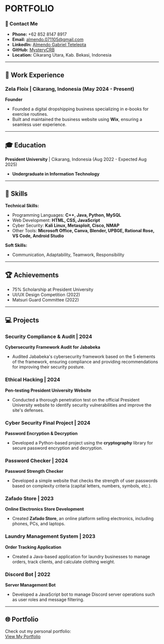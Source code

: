 # PORTFOLIO

### 📧 Contact Me
- **Phone:** +62 852 8147 8917
- **Email:** almendo.071105@gmail.com
- **LinkedIn:** [Almendo Gabriel Tetelepta](https://www.linkedin.com/in/almendo/)
- **GitHub:** [MysteryCRB](https://github.com/MysteryCRB)
- **Location:** Cikarang Utara, Kab. Bekasi, Indonesia

---

## 💼 Work Experience

### Zela Floix | Cikarang, Indonesia (May 2024 - Present)  
**Founder**  
- Founded a digital dropshipping business specializing in e-books for exercise routines.
- Built and maintained the business website using **Wix**, ensuring a seamless user experience.

---

## 🎓 Education

**President University** | Cikarang, Indonesia (Aug 2022 - Expected Aug 2025)  
- **Undergraduate in Information Technology**

---

## 🌟 Skills

**Technical Skills:**
- Programming Languages: **C++, Java, Python, MySQL**
- Web Development: **HTML, CSS, JavaScript**
- Cyber Security: **Kali Linux, Metasploit, Cisco, NMAP**
- Other Tools: **Microsoft Office, Canva, Blender, UPBGE, Rational Rose, VS Code, Android Studio**

**Soft Skills:**
- Communication, Adaptability, Teamwork, Responsibility

---

## 🏆 Achievements

- 75% Scholarship at President University
- UI/UX Design Competition (2022)
- Matsuri Guard Committee (2022)

---

## 💻 Projects

### Security Compliance & Audit | 2024  
**Cybersecurity Framework Audit for Jababeka**  
- Audited Jababeka's cybersecurity framework based on the 5 elements of the framework, ensuring compliance and providing recommendations for improving their security posture.

### Ethical Hacking | 2024  
**Pen-testing President University Website**  
- Conducted a thorough penetration test on the official President University website to identify security vulnerabilities and improve the site's defenses.

### Cyber Security Final Project | 2024
**Password Encryption & Decryption**  
- Developed a Python-based project using the **cryptography** library for secure password encryption and decryption.

### Password Checker | 2024
**Password Strength Checker**  
- Developed a simple website that checks the strength of user passwords based on complexity criteria (capital letters, numbers, symbols, etc.).

### Zafado Store | 2023  
**Online Electronics Store Development**  
- Created **Zafado Store**, an online platform selling electronics, including phones, PCs, and laptops.

### Laundry Management System | 2023
**Order Tracking Application**  
- Created a Java-based application for laundry businesses to manage orders, track clients, and calculate clothing weight.

### Discord Bot | 2022
**Server Management Bot**  
- Developed a JavaScript bot to manage Discord server operations such as user roles and message filtering.

---

## 🌐 Portfolio

Check out my personal portfolio:  
[View My Portfolio](https://github.com/MysteryCRB)
